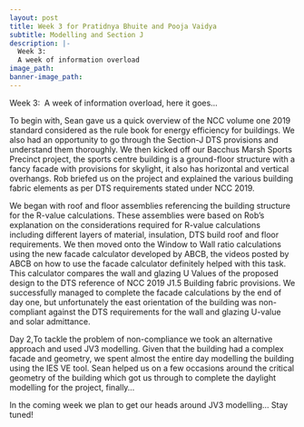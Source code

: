```yaml
---
layout: post
title: Week 3 for Pratidnya Bhuite and Pooja Vaidya
subtitle: Modelling and Section J
description: |-
  Week 3:
  A week of information overload
image_path:
banner-image_path:
---
```

Week 3:&nbsp; A week of information overload, here it goes… &nbsp;

To begin with, Sean gave us a quick overview of the NCC volume one 2019 standard considered as the rule book for energy efficiency for buildings. We also had an opportunity to go through the Section-J DTS provisions and understand them thoroughly. We then kicked off our Bacchus Marsh Sports Precinct project, the sports centre building is a ground-floor structure with a fancy facade with provisions for skylight, it also has horizontal and vertical overhangs. Rob briefed us on the project and explained the various building fabric elements as per DTS requirements stated under NCC 2019.

We began with roof and floor assemblies referencing the building structure for the R-value calculations. These assemblies were based on Rob’s explanation on the considerations required for R-value calculations including different layers of material, insulation, DTS build roof and floor requirements. We then moved onto the Window to Wall ratio calculations using the new facade calculator developed by ABCB, the videos posted by ABCB on how to use the facade calculator definitely helped with this task. This calculator compares the wall and glazing U Values of the proposed design to the DTS reference of NCC 2019 J1.5 Building fabric provisions. We successfully managed to complete the facade calculations by the end of day one, but unfortunately the east orientation of the building was non-compliant against the DTS requirements for the wall and glazing U-value and solar admittance.

Day 2,To tackle the problem of non-compliance we took an alternative approach and used JV3 modelling. Given that the building had a complex facade and geometry, we spent almost the entire day modelling the building using the IES VE tool. Sean helped us on a few occasions around the critical geometry of the building which got us through to complete the daylight modelling for the project, finally…

In the coming week we plan to get our heads around JV3 modelling… Stay tuned\!
